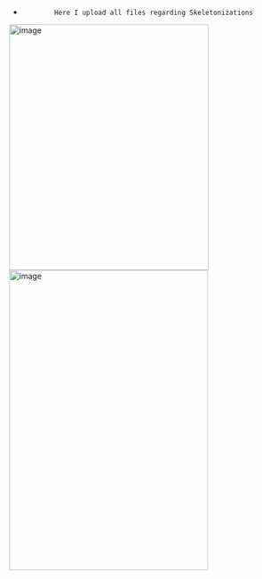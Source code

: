 -             Here I upload all files regarding Skeletonizations
<img width="359" height="442" alt="image" src="https://github.com/user-attachments/assets/5b069398-5839-4820-afb5-1155550aa900" />
<img width="358" height="540" alt="image" src="https://github.com/user-attachments/assets/6eba323c-95b5-4f86-a94a-5a9f3b34d64e" />

